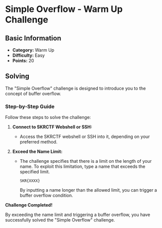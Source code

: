 # Simple Overflow - Warm Up Challenge

## Basic Information
- **Category:** Warm Up
- **Difficulty:** Easy
- **Points:** 20

## Solving
The "Simple Overflow" challenge is designed to introduce you to the concept of buffer overflow.

### Step-by-Step Guide

Follow these steps to solve the challenge:

1. **Connect to SKRCTF Webshell or SSH:**
   - Access the SKRCTF webshell or SSH into it, depending on your preferred method.

2. **Exceed the Name Limit:**
   - The challenge specifies that there is a limit on the length of your name. To exploit this limitation, type a name that exceeds the specified limit.
     ```
     SKR{XXXX}
     ```
     By inputting a name longer than the allowed limit, you can trigger a buffer overflow condition.

**Challenge Completed!**

By exceeding the name limit and triggering a buffer overflow, you have successfully solved the "Simple Overflow" challenge.
